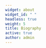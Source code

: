 ```yaml
---
widget: about
widget_id: " "
headless: true
weight: 5
title: Biography
active: true
author: admin
---
```

